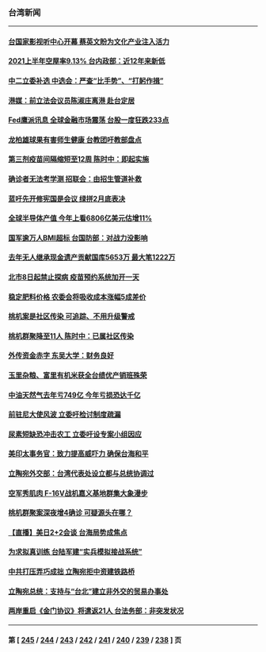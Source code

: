 ### 台湾新闻
---
#### [台国家影视听中心开幕 蔡英文盼为文化产业注入活力](../../pages/ncid1349361/n13488769.md) 
#### [2021上半年空屋率9.13% 台内政部：近12年来新低](../../pages/ncid1349361/n13488612.md) 
#### [中二立委补选 中选会：严查“比手势”、“打躬作揖”](../../pages/ncid1349361/n13488602.md) 
#### [港媒：前立法会议员陈淑庄离港 赴台定居](../../pages/ncid1349361/n13488590.md) 
#### [Fed鹰派讯息 全球金融市场震荡 台股一度狂跌233点](../../pages/ncid1349361/n13488584.md) 
#### [龙柏雄球果有害师生健康 台教团吁教部盘点](../../pages/ncid1349361/n13488610.md) 
#### [第三剂疫苗间隔缩短至12周 陈时中：即起实施](../../pages/ncid1349361/n13488477.md) 
#### [确诊者无法考学测 招联会：由招生管道补救](../../pages/ncid1349361/n13488475.md) 
#### [蓝吁先开修宪国是会议 绿拼2月底表决](../../pages/ncid1349361/n13488412.md) 
#### [全球半导体产值 今年上看6806亿美元估增11%](../../pages/ncid1349361/n13488417.md) 
#### [国军逾万人BMI超标  台国防部：对战力没影响](../../pages/ncid1349361/n13488429.md) 
#### [去年无人继承现金遗产贡献国库5653万 最大笔1222万](../../pages/ncid1349361/n13488439.md) 
#### [北市8日起禁止探病 疫苗预约系统加开一天](../../pages/ncid1349361/n13488680.md) 
#### [稳定肥料价格 农委会将吸收成本涨幅5成差价](../../pages/ncid1349361/n13488600.md) 
#### [桃机案是社区传染 可追踪、不用升级警戒](../../pages/ncid1349361/n13488675.md) 
#### [桃机群聚降至11人 陈时中：已属社区传染](../../pages/ncid1349361/n13488672.md) 
#### [外传资金赤字 东吴大学：财务良好](../../pages/ncid1349361/n13488596.md) 
#### [玉里杂粮、富里有机米获全台绩优产销班殊荣](../../pages/ncid1349361/n13488570.md) 
#### [中油天然气去年亏749亿 今年亏损恐达千亿](../../pages/ncid1349361/n13488577.md) 
#### [前驻尼大使风波 立委吁检讨制度疏漏](../../pages/ncid1349361/n13488581.md) 
#### [尿素短缺恐冲击农工 立委吁设专案小组因应](../../pages/ncid1349361/n13488604.md) 
#### [美印太事务官：致力提高威吓力 确保台海和平](../../pages/ncid1349361/n13487904.md) 
#### [立陶宛外交部：台湾代表处设立都与总统协调过](../../pages/ncid1349361/n13487639.md) 
#### [空军秀肌肉 F-16V战机嘉义基地群集大象漫步](../../pages/ncid1349361/n13487556.md) 
#### [桃机群聚案深夜增4确诊 可疑源头在哪？](../../pages/ncid1349361/n13487400.md) 
#### [【直播】美日2+2会谈 台海局势成焦点](../../pages/ncid1349361/n13486979.md) 
#### [为求拟真训练 台陆军建“实兵模拟接战系统”](../../pages/ncid1349361/n13486194.md) 
#### [中共打压弄巧成拙 立陶宛拒中资建铁路桥](../../pages/ncid1349361/n13486511.md) 
#### [立陶宛总统：支持与“台北”建立非外交的贸易办事处](../../pages/ncid1349361/n13486394.md) 
#### [两岸重启《金门协议》将遣返21人 台法务部：非突发状况](../../pages/ncid1349361/n13486452.md) 

---
#### 第 [ [245](./245.md) / [244](./244.md) / [243](./243.md) / [242](./242.md) / [241](./241.md) / [240](./240.md) / [239](./239.md) / [238](./238.md) ] 页
